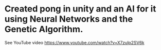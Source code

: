 # Created pong in unity and an AI for it using Neural Networks and the Genetic Algorithm. 

See YouTube video https://www.youtube.com/watch?v=X7zulp2SV6k
